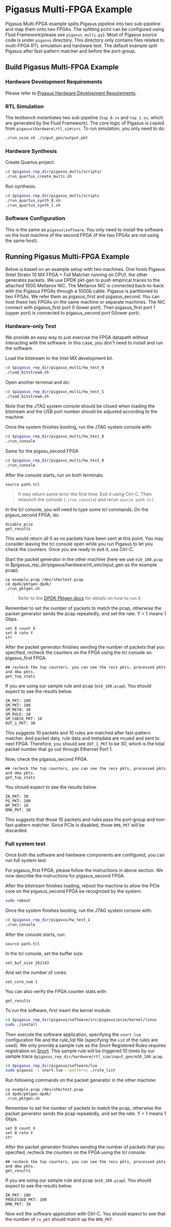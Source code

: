 # Pigasus Multi-FPGA Example

Pigasus Multi-FPGA example splits Pigasus pipeline into two sub-pipeline and map them onto two FPGAs. The splitting point can be configured using Fluid Framework(please see `pigasus_multi.py`). Most of Pigasus source code is under `pigasus` directory. This directory only contains files related to multi-FPGA RTL simulation and hardware test. The default example split Pigasus after fast-pattern matcher and before the port-group. 

## Build Pigasus Multi-FPGA Example
### Hardware Development Requirements

Please refer to [Pigasus Hardware Development Requirements](../pigasus/README.md). 

### RTL Simulation

The testbench instantiates two sub-pipeline (`top_0.sv` and `top_1.sv`, which are generated by the Fluid Framework). The core logic of Pigasus is copied from `pigasus\hardware\rtl_sim\src`. To run simulation, you only need to do:

```bash
./run_vsim.sh ./input_gen/output.pkt
```

### Hardware Synthesis
Create Quartus project.
```bash
cd $pigasus_rep_dir/pigasus_multi/scripts/
./run_quartus_create_multi.sh
```
Run synthesis.
```bash
cd $pigasus_rep_dir/pigasus_multi/scripts
./run_quartus_synth_0.sh
./run_quartus_synth_1.sh
```

### Software Configuration

This is the same as `pigasus\software`. You only need to install the software on the host machine of the second FPGA (if the two FPGAs are not using the same host). 


## Running Pigasus Multi-FPGA Example
Below is based on an example setup with two machines. One hosts Pigasus (Intel Stratix 10 MX FPGA + Full Matcher running on CPU), the other generates packets. We use DPDK pkt-gen to push empirical traces to the attached 100G Mellanox NIC. The Mellanox NIC is connected back-to-back with the Pigasus FPGAs through a 100Gb cable. Pigasus is partitioned to two FPGAs. We refer them as pigasus_first and pigasus_second. You can host these two FPGAs on the same machine or separate machines. The NIC connect with pigasus_first port 0 (lower port). Then pigasus_first port 1 (upper port) is connected to pigasus_second port 0(lower port). 

### Hardware-only Test

We provide an easy way to just exercise the FPGA datapath without interacting with the software. In this case, you don't need to install and run the software. 

Load the bitstream to the Intel MX development kit.
```bash
cd $pigasus_rep_dir/pigasus_multi/hw_test_0
./load_bitstream.sh
```

Open another terminal and do:
```bash
cd $pigasus_rep_dir/pigasus_multi/hw_test_1
./load_bitstream.sh
```

Note that the JTAG system console should be closed when loading the bitstream and the USB port number should be adjusted according to the machine.

Once the system finishes booting, run the JTAG system console with:
```bash
cd $pigasus_rep_dir/pigasus_multi/hw_test_0
./run_console
```
Same for the pigasu_second FPGA
```bash
cd $pigasus_rep_dir/pigasus_multi/hw_test_0
./run_console
```

After the console starts, run on both terminals:
```
source path.tcl
```

> It may return some error the first time. Exit it using Ctrl-C. Then relaunch the console (`./run_console`) and rerun `source path.tcl`.

In the tcl console, you will need to type some tcl commands. On the pigaus_second FPGA, do: 

```
disable_pcie
get_results
```

This would return all 0 as no packets have been sent at this point. You may consider leaving the tcl console open while you run Pigasus to let you check the counters. Once you are ready to exit it, use Ctrl-C.


Start the packet generator in the other machine (here we use `m10_100.pcap` in $pigasus_rep_dir/pigasus/hardware/rtl_sim/input_gen as the example pcap):
```
cp example.pcap /dev/shm/test.pcap
cd dpdk/pktgen-dpdk/
./run_pktgen.sh
```
> Refer to the [DPDK Pktgen docs](https://pktgen-dpdk.readthedocs.io/en/latest/index.html) for details on how to run it.

Remember to set the number of packets to match the pcap, otherwise the packet generator sends the pcap repeatedly, and set the rate. Y = 1 means 1 Gbps.
```
set 0 count X
set 0 rate Y
str
```

After the packet generator finishes sending the number of packets that you specified, recheck the counters on the FPGA using the tcl console on pigasus_first FPGA:
```
## recheck the top counters, you can see the recv pkts, processed pkts and dma pkts.
get_top_stats
```

If you are using our sample rule and pcap (`m10_100.pcap`). You should expect to see the results below.
```
IN_PKT: 100
SM_PKT: 100
SM_META: 10
SM_RULE: 10
SM_CHECK_PKT: 10
OUT_1_PKT: 30
```

This suggests 10 packets and 10 rules are matched after fast-pattern matcher. And packet data, rule data and metadata are muxed and sent to next FPGA. Therefore, you should see `OUT_1_PKT` to be 30, which is the total packet number that go out through Ethernet Port 1. 

Now, check the pigasus_second FPGA.
```
## recheck the top counters, you can see the recv pkts, processed pkts and dma pkts.
get_top_stats
```
You should expect to see the results below.
```
IN_PKT: 30
PG_PKT: 100
NF_PKT: 10
DMA_PKT: 10
```

This suggests that those 10 packets and rules pass the port-group and non-fast-pattern matcher. Since PCIe is disabled, those `DMA_PKT` will be discarded. 


### Full system test
Once both the software and hardware components are configured, you can run full system test.

For pigasus_first FPGA, please follow the instructions in above section. We now describe the instructions for pigasus_second FPGA. 

After the bitstream finishes loading, reboot the machine to allow the PCIe core on the pigasus_second FPGA be recognized by the system:
```bash
sudo reboot
```

Once the system finishes booting, run the JTAG system console with:
```bash
cd $pigasus_rep_dir/pigasus/hw_test_1
./run_console
```

After the console starts, run:
```
source path.tcl
```

In the tcl console, set the buffer size:
```
set_buf_size 262143
```

And set the number of cores:
```
set_core_num 1
```

You can also verify the FPGA counter stats with:
```
get_results
```


To run the software, first insert the kernel module:
```bash
cd $pigasus_rep_dir/pigasus/software/src/pigasus/pcie/kernel/linux
sudo ./install
```

Then execute the software application, specifying the `snort.lua` configuration file and the rule_list file (specifying the `sid` of the rules are used). We only provide a sample rule as the Snort Registered Rules requires registration on [Snort](https://www.snort.org/downloads). This sample rule will be triggered 10 times by our sample trace `$pigasus_rep_dir/hardware/rtl_sim/input_gen/m10_100.pcap`.
```bash
cd $pigasus_rep_dir/pigasus/software/lua
sudo pigasus -c snort.lua --patterns ./rule_list
```

Run following commands on the packet generator in the other machine:
```
cp example.pcap /dev/shm/test.pcap
cd dpdk/pktgen-dpdk/
./run_pktgen.sh
```

Remember to set the number of packets to match the pcap, otherwise the packet generator sends the pcap repeatedly, and set the rate. Y = 1 means 1 Gbps.
```
set 0 count X
set 0 rate Y
str
```

After the packet generator finishes sending the number of packets that you specified, recheck the counters on the FPGA using the tcl console:
```
## recheck the top counters, you can see the recv pkts, processed pkts and dma pkts.
get_results
```

If you are using our sample rule and pcap (`m10_100.pcap`). You should expect to see the results below.
```
IN_PKT: 100
PROCESSED_PKT: 100
DMA_PKT: 10
```

Now exit the software application with Ctrl-C. You should expect to see that the number of `rx_pkt` should match up the `DMA_PKT`. 
